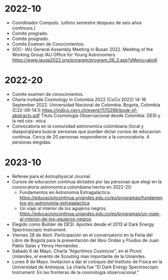 2022-10
========
* Coordinador Computo. (ultimo semestre despues de seis años continuos.)
* Comite pregrado.
* Comite posgrado.
* Comite Examen de Conocimientos.
* SOC- IAU General Assembly Meeting in Busan 2022. Meeting of the Working Group IAU Office for Young Astronomers.
https://www.iauga2022.org/program/program_06_3.asp?sMenu=abo6

2022-20
=======
* Comite examen de conocimientos.
* Charla invitada Cosmology in Colombia 2022 (CoCo 2022) 14-16 September 2022. Universidad Nacional de Colombia. Bogota, Colombia
  (C22-09-14.1) https://indico.cern.ch/event/1170298/book-of-abstracts.pdf
  Titulo Cosmología Observacional desde Colombia: DESI y la red cós-
mica
* Convocatoria en la comunidad astronomica colombiana (local y diaspora)para buscar personas que puedan dictar cursos de educacion continua.
  Cerca de 20 personas respondieron a la convocatoria. 4 personas elegidas.

2023-10
========
  * Referee para el Astrophysical Journal.
  * Cursos de educacion continua dictados por las personas que elegi en la convocatoria astronomica colombiana hecha en 2022-20:
    - Fundamentos en Astronomía Extragaláctica. https://educacioncontinua.uniandes.edu.co/es/programas/fundamentos-en-astronomia-extragalactica
    - Un viaje al interior de los agujeros negros. https://educacioncontinua.uniandes.edu.co/es/programas/un-viaje-al-interior-de-los-agujeros-negros
  * Elegido como Builder de DESI. Aportes desde el 2013 al Dark Energy Spectroscopic Instrument.
  * Viernes 28 de Abril. Participación en el conversatorio en la Feria del Libro de Bogotá para la presentación del libro Ondas y Fluidos de Juan Pablo Salas y Yenny Hernández .
  * Sabado 6 de Mayo. Charla "Algoritmos Cosmicos", en el Picnic Uniandes, el evento de Scouting mas importante de la Uniandes.
  * Lunes 8 de Mayo. Invitacion a dar el coloquio del Instituto de Fisica en la Universidad de Antioquia. La charla fue "El Dark Energy Spectroscopic Instrument: En las fronteras de la cosmología observacional."




